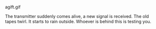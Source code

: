 agift.gif

The transmitter suddenly comes alive, a new signal is received. The old tapes twirl. It starts to rain outside. Whoever is behind this is testing you.
